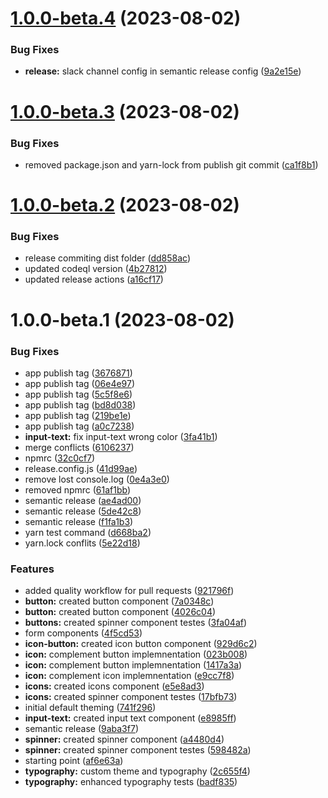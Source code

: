 # [1.0.0-beta.4](https://github.com/Zenklub/freud-ds-mobile/compare/v1.0.0-beta.3...v1.0.0-beta.4) (2023-08-02)


### Bug Fixes

* **release:** slack channel config in semantic release config ([9a2e15e](https://github.com/Zenklub/freud-ds-mobile/commit/9a2e15eea828563b5b9081f24f1c7c2611d7a9c6))

# [1.0.0-beta.3](https://github.com/Zenklub/freud-ds-mobile/compare/v1.0.0-beta.2...v1.0.0-beta.3) (2023-08-02)


### Bug Fixes

* removed package.json and yarn-lock from publish git commit ([ca1f8b1](https://github.com/Zenklub/freud-ds-mobile/commit/ca1f8b190654e85f150a3332187d963a8987cab6))

# [1.0.0-beta.2](https://github.com/Zenklub/freud-ds-mobile/compare/v1.0.0-beta.1...v1.0.0-beta.2) (2023-08-02)


### Bug Fixes

* release commiting dist folder ([dd858ac](https://github.com/Zenklub/freud-ds-mobile/commit/dd858acf6602232694f8194c055c5ec97cd5f903))
* updated codeql version ([4b27812](https://github.com/Zenklub/freud-ds-mobile/commit/4b2781219900de0000d88d67481a93943461f373))
* updated release actions ([a16cf17](https://github.com/Zenklub/freud-ds-mobile/commit/a16cf1721567024d55c2d99c15b893f85449a738))

# 1.0.0-beta.1 (2023-08-02)


### Bug Fixes

* app publish tag ([3676871](https://github.com/Zenklub/freud-ds-mobile/commit/36768719f444d4ef5349e97194d1448fffa7f12a))
* app publish tag ([06e4e97](https://github.com/Zenklub/freud-ds-mobile/commit/06e4e9741a1977a54d451e2042339dede88d11b4))
* app publish tag ([5c5f8e6](https://github.com/Zenklub/freud-ds-mobile/commit/5c5f8e6e705c92f4d9eff214c4470e6f2b483c7b))
* app publish tag ([bd8d038](https://github.com/Zenklub/freud-ds-mobile/commit/bd8d03887cb730a48bb2556e6d197a1dad864850))
* app publish tag ([219be1e](https://github.com/Zenklub/freud-ds-mobile/commit/219be1ec5b14709eb30ba3c313d88a4b7db7ffc8))
* app publish tag ([a0c7238](https://github.com/Zenklub/freud-ds-mobile/commit/a0c72386da8d933780d7bb864922c0d7787592c3))
* **input-text:** fix input-text wrong color ([3fa41b1](https://github.com/Zenklub/freud-ds-mobile/commit/3fa41b124d390f2d3a0aad923eb7a923dbc0d1b0))
* merge conflicts ([6106237](https://github.com/Zenklub/freud-ds-mobile/commit/61062377592dae18ecc6001e17421b3f872c6848))
* npmrc ([32c0cf7](https://github.com/Zenklub/freud-ds-mobile/commit/32c0cf701ec1e389597aaf65e12ae252802cb44e))
* release.config.js ([41d99ae](https://github.com/Zenklub/freud-ds-mobile/commit/41d99aeedeac4993a9f5fc4069dfea139b8a00d7))
* remove lost console.log ([0e4a3e0](https://github.com/Zenklub/freud-ds-mobile/commit/0e4a3e0fc120fabfad34e8896a24400c9694d92c))
* removed npmrc ([61af1bb](https://github.com/Zenklub/freud-ds-mobile/commit/61af1bb2bd735308b3146244f015ca80fd4a920a))
* semantic release ([ae4ad00](https://github.com/Zenklub/freud-ds-mobile/commit/ae4ad007e36c42400b9c2175d9086ef85a836ab5))
* semantic release ([5de42c8](https://github.com/Zenklub/freud-ds-mobile/commit/5de42c8760a2001ccabde652ad62c6167f2e005d))
* semantic release ([f1fa1b3](https://github.com/Zenklub/freud-ds-mobile/commit/f1fa1b3109a401717227959514c565b7b84ab223))
* yarn test command ([d668ba2](https://github.com/Zenklub/freud-ds-mobile/commit/d668ba23be2681c210c61318860b00d75cec29a7))
* yarn.lock conflits ([5e22d18](https://github.com/Zenklub/freud-ds-mobile/commit/5e22d182c9cd1363ad4964e8962d95927bb72df6))


### Features

* added quality workflow for pull requests ([921796f](https://github.com/Zenklub/freud-ds-mobile/commit/921796f2c72f2aea3f2e40c6e42761fe3c5af5e2))
* **button:** created button component ([7a0348c](https://github.com/Zenklub/freud-ds-mobile/commit/7a0348ca5e09a05b55bf0553b2a5ff649b208ca4))
* **button:** created button component ([4026c04](https://github.com/Zenklub/freud-ds-mobile/commit/4026c04cfbcb461afaaded97f0c68ae42a1a22f6))
* **buttons:** created spinner component testes ([3fa04af](https://github.com/Zenklub/freud-ds-mobile/commit/3fa04af43b6f1eac37d11b7113f0cb18279beed7))
* form components ([4f5cd53](https://github.com/Zenklub/freud-ds-mobile/commit/4f5cd534f1954121f33619d65013774581a87595))
* **icon-button:** created icon button component ([929d6c2](https://github.com/Zenklub/freud-ds-mobile/commit/929d6c2047fa9c90824a516cd6938558d6cf2192))
* **icon:** complement button implemnentation ([023b008](https://github.com/Zenklub/freud-ds-mobile/commit/023b008deca6c9a4e2ae17d609640b73fd043336))
* **icon:** complement button implemnentation ([1417a3a](https://github.com/Zenklub/freud-ds-mobile/commit/1417a3a2f62f125f230b1ed982fb9a7645575c06))
* **icon:** complement icon implemnentation ([e9cc7f8](https://github.com/Zenklub/freud-ds-mobile/commit/e9cc7f8c46bb59b6a3baac44b798291ce44b9e57))
* **icons:** created icons component ([e5e8ad3](https://github.com/Zenklub/freud-ds-mobile/commit/e5e8ad321a01f4aabae2e5cd4d95b3d83fdb84b1))
* **icons:** created spinner component testes ([17bfb73](https://github.com/Zenklub/freud-ds-mobile/commit/17bfb73db6882bd0ea5646211cccfa55419119ac))
* initial default theming ([741f296](https://github.com/Zenklub/freud-ds-mobile/commit/741f296ba72309d37f637dd0ec88afc55ce7e21e))
* **input-text:** created input text component ([e8985ff](https://github.com/Zenklub/freud-ds-mobile/commit/e8985ffff9f9dd28798afed8a4e2666fbaebef05))
* semantic release ([9aba3f7](https://github.com/Zenklub/freud-ds-mobile/commit/9aba3f701aa76d79ddf7c7769f6f9cba2c5660e4))
* **spinner:** created spinner component ([a4480d4](https://github.com/Zenklub/freud-ds-mobile/commit/a4480d42f586966ea5cb3906ad62f763f23f4108))
* **spinner:** created spinner component testes ([598482a](https://github.com/Zenklub/freud-ds-mobile/commit/598482ab2ac7a2a7d4c7e76a6998074625ed8ff2))
* starting point ([af6e63a](https://github.com/Zenklub/freud-ds-mobile/commit/af6e63a456af80e8fca9e5f736e68dfd01a3912c))
* **typography:** custom theme and typography ([2c655f4](https://github.com/Zenklub/freud-ds-mobile/commit/2c655f4b4defae6fdf6843674103767ae7540c33))
* **typography:** enhanced typography tests ([badf835](https://github.com/Zenklub/freud-ds-mobile/commit/badf835f7e0095491be0e6b1598edb761bcb339a))
